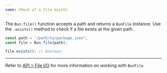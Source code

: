 ```yaml
---
name: Check if a file exists
---
```


The `Bun.file()` function accepts a path and returns a `BunFile` instance. Use the `.exists()` method to check if a file exists at the given path.

```ts
const path = "/path/to/package.json";
const file = Bun.file(path);

file.exists(); // boolean;
```

---

Refer to [API > File I/O](/docs/api/file-io) for more information on working with `BunFile`.

